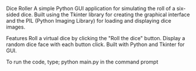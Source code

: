 Dice Roller
A simple Python GUI application for simulating the roll of a six-sided dice. Built using the Tkinter library for creating the graphical interface and the PIL (Python Imaging Library) for loading and displaying dice images.

Features
Roll a virtual dice by clicking the "Roll the dice" button.
Display a random dice face with each button click.
Built with Python and Tkinter for GUI.


To run the code, type;
python main.py in the command prompt
